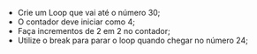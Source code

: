 * Crie um Loop que vai até o número 30;
* O contador deve iniciar como 4;
* Faça incrementos de 2 em 2 no contador;
* Utilize o break para parar o loop quando chegar no número 24;